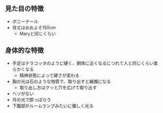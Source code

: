 ## 見た目の特徴  
+ ポニーテール  
+ 背丈はおおよそ150cm
  + Maryと同じくらい  
## 身体的な特徴
+ 手足はテラコッタのように硬く、胴体に近くなるにつれて人と同じくらい柔らかくなる
  + 精神状態によって硬さが変わる
+ 胸の光は石のような物質で、取り出すと蝋燭になる
  + 取り出し方はクッと穴を広げて取り出す
+ ヘソがない
+ 月の光で酔っぱらう  
+ 下腹部がルームランプみたいに優しく光る  
